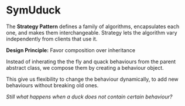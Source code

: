 ﻿# SymUduck

The **Strategy Pattern** defines a family of algorithms,
encapsulates each one, and makes them interchangeable.
Strategy lets the algorithm vary independently from
clients that use it.

**Design Principle:**
	Favor composition over inheritance

Instead of inherating the the fly and quack behaviours from the parent abstract class, we compose them by creating a behaviour object.

This give us flexibility to change the behaviour dynamically, to add new behaviours without breaking old ones.

*Still what happens when a duck does not contain certain behaviour?*